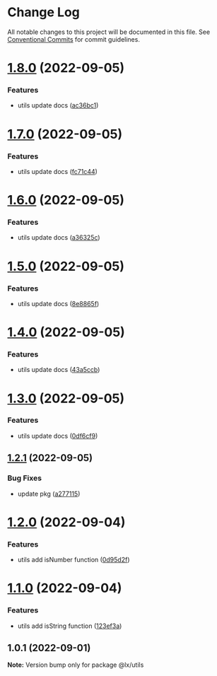 # Change Log

All notable changes to this project will be documented in this file.
See [Conventional Commits](https://conventionalcommits.org) for commit guidelines.

# [1.8.0](https://github.com/PeopleWhoListenToStories/lx-lib/compare/@lx/utils@1.7.0...@lx/utils@1.8.0) (2022-09-05)


### Features

* utils update docs ([ac36bc1](https://github.com/PeopleWhoListenToStories/lx-lib/commit/ac36bc19f59e60ee907d24c664356039174862eb))





# [1.7.0](https://github.com/PeopleWhoListenToStories/lx-lib/compare/@lx/utils@1.6.0...@lx/utils@1.7.0) (2022-09-05)


### Features

* utils update docs ([fc71c44](https://github.com/PeopleWhoListenToStories/lx-lib/commit/fc71c440164b417ba26d72ecba0f499aa087ec0e))





# [1.6.0](https://github.com/PeopleWhoListenToStories/lx-lib/compare/@lx/utils@1.5.0...@lx/utils@1.6.0) (2022-09-05)


### Features

* utils update docs ([a36325c](https://github.com/PeopleWhoListenToStories/lx-lib/commit/a36325cb4d7b8898797ce69ff91d8a128e50f6a2))





# [1.5.0](https://github.com/PeopleWhoListenToStories/lx-lib/compare/@lx/utils@1.4.0...@lx/utils@1.5.0) (2022-09-05)


### Features

* utils update docs ([8e8865f](https://github.com/PeopleWhoListenToStories/lx-lib/commit/8e8865f399a905ec6ad0f5b1c2fcd3d39825c06e))





# [1.4.0](https://github.com/PeopleWhoListenToStories/lx-lib/compare/@lx/utils@1.3.0...@lx/utils@1.4.0) (2022-09-05)


### Features

* utils update docs ([43a5ccb](https://github.com/PeopleWhoListenToStories/lx-lib/commit/43a5ccb5987df90ce1978cb781181a95936b9191))





# [1.3.0](https://github.com/PeopleWhoListenToStories/lx-lib/compare/@lx/utils@1.2.1...@lx/utils@1.3.0) (2022-09-05)


### Features

* utils update docs ([0df6cf9](https://github.com/PeopleWhoListenToStories/lx-lib/commit/0df6cf9f72ce350b279caa10c128d1310aed1089))





## [1.2.1](https://github.com/PeopleWhoListenToStories/lx-lib/compare/@lx/utils@1.2.0...@lx/utils@1.2.1) (2022-09-05)


### Bug Fixes

* update pkg ([a277115](https://github.com/PeopleWhoListenToStories/lx-lib/commit/a2771154dd32dc5d953e32c40731392693a6bebf))






# [1.2.0](https://github.com/PeopleWhoListenToStories/lx-lib/compare/@lx/utils@1.1.0...@lx/utils@1.2.0) (2022-09-04)


### Features

* utils add isNumber function ([0d95d2f](https://github.com/PeopleWhoListenToStories/lx-lib/commit/0d95d2f680ae0325e829b6444ed076890d58f365))





# [1.1.0](https://github.com/PeopleWhoListenToStories/lx-lib/compare/@lx/utils@1.0.1...@lx/utils@1.1.0) (2022-09-04)


### Features

* utils add isString function ([123ef3a](https://github.com/PeopleWhoListenToStories/lx-lib/commit/123ef3aea139cd336891e5ef738bb2f1cdcb70cf))





## 1.0.1 (2022-09-01)

**Note:** Version bump only for package @lx/utils
